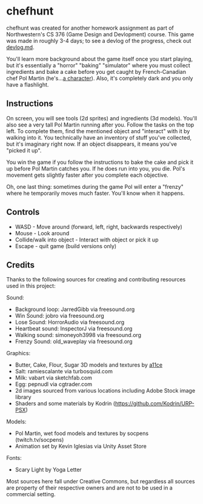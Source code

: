 # chefhunt
chefhunt was created for another homework assignment as part of Northwestern's CS 376 (Game Design and Devlopment) course. This game was made in roughly 3-4 days; to see a devlog of the progress, check out [devlog.md](https://github.com/jackburkhardt/chefhunt/blob/main/devlog.md).

You'll learn more background about the game itself once you start playing, but it's essentially a "horror" "baking" "simulator" where you must collect ingredients and bake a cake before you get caught by French-Canadian chef Pol Martin (he's...[a character](https://twitter.com/oakeymations/status/1319129464438140928)). Also, it's completely dark and you only have a flashlight.


## Instructions

On screen, you will see tools (2d sprites) and ingredients (3d models). You'll also see a very tall Pol Martin running after you. Follow the tasks on the top left. To complete them, find the mentioned object and "interact" with it by walking into it. You technically have an inventory of stuff you've collected, but it's imaginary right now. If an object disappears, it means you've "picked it up".

You win the game if you follow the instructions to bake the cake and pick it up before Pol Martin catches you. 
If he does run into you, you die. Pol's movement gets slightly faster after you complete each objective.

Oh, one last thing: sometimes during the game Pol will enter a "frenzy" where he temporarily moves much faster. You'll know when it happens.

## Controls
- WASD - Move around (forward, left, right, backwards respectively)
- Mouse - Look around
- Collide/walk into object - Interact with object or pick it up
- Escape - quit game (build versions only)

## Credits
Thanks to the following sources for creating and contributing resources used in this project:

Sound:
- Background loop: JarredGibb via freesound.org
- Win Sound: jobro via freesound.org
- Lose Sound: HorrorAudio via freesound.org
- Heartbeat sound: InspectorJ via freesound.org
- Walking sound: simoneyoh3998 via freesound.org
- Frenzy Sound: old_waveplay via freesound.org

Graphics:
- Butter, Cake, Flour, Sugar 3D models and textures by [a11ce](https://github.com/a11ce)
- Salt: ramiescalante via turbosquid.com
- Milk: vabart via sketchfab.com
- Egg: pepnudl via cgtrader.com
- 2d images sourced from various locations including Adobe Stock image library
- Shaders and some materials by Kodrin (https://github.com/Kodrin/URP-PSX)

Models:
- Pol Martin, wet food models and textures by socpens (twitch.tv/socpens)
- Animation set by Kevin Iglesias via Unity Asset Store

Fonts:
- Scary Light by Yoga Letter

Most sources here fall under Creative Commons, but regardless all sources are property of their 
respective owners and are not to be used in a commercial setting.
